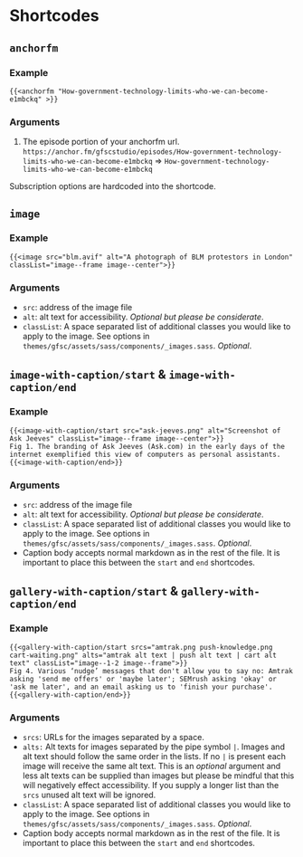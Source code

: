 # Shortcodes

## `anchorfm`

### Example

```
{{<anchorfm "How-government-technology-limits-who-we-can-become-e1mbckq" >}}
```

### Arguments

1. The episode portion of your anchorfm url. `https://anchor.fm/gfscstudio/episodes/How-government-technology-limits-who-we-can-become-e1mbckq` => `How-government-technology-limits-who-we-can-become-e1mbckq` 

Subscription options are hardcoded into the shortcode.

## `image`

### Example

```
{{<image src="blm.avif" alt="A photograph of BLM protestors in London" classList="image--frame image--center">}}
```

### Arguments

- `src`: address of the image file
- `alt`: alt text for accessibility. *Optional but please be considerate*.
- `classList`: A space separated list of additional classes you would like to apply to the image. See options in `themes/gfsc/assets/sass/components/_images.sass`. *Optional*.

## `image-with-caption/start` & `image-with-caption/end` 

### Example

```
{{<image-with-caption/start src="ask-jeeves.png" alt="Screenshot of Ask Jeeves" classList="image--frame image--center">}}
Fig 1. The branding of Ask Jeeves (Ask.com) in the early days of the internet exemplified this view of computers as personal assistants. 
{{<image-with-caption/end>}}
```

### Arguments

- `src`: address of the image file
- `alt`: alt text for accessibility. *Optional but please be considerate*.
- `classList`: A space separated list of additional classes you would like to apply to the image. See options in `themes/gfsc/assets/sass/components/_images.sass`. *Optional*.
- Caption body accepts normal markdown as in the rest of the file. It is important to place this between the `start` and `end` shortcodes.


## `gallery-with-caption/start` & `gallery-with-caption/end` 

### Example

```
{{<gallery-with-caption/start srcs="amtrak.png push-knowledge.png cart-waiting.png" alts="amtrak alt text | push alt text | cart alt text" classList="image--1-2 image--frame">}}
Fig 4. Various ‘nudge’ messages that don't allow you to say no: Amtrak asking 'send me offers' or 'maybe later'; SEMrush asking 'okay' or 'ask me later', and an email asking us to 'finish your purchase'. 
{{<gallery-with-caption/end>}}
```

### Arguments

- `srcs`: URLs for the images separated by a space.
- `alts:` Alt texts for images separated by the pipe symbol `|`. Images and alt text should follow the same order in the lists. If no `|` is present each image will receive the same alt text. This is an *optional* argument and less alt texts can be supplied than images but please be mindful that this will negatively effect accessibility. If you supply a longer list than the `srcs` unused alt text will be ignored.
- `classList`: A space separated list of additional classes you would like to apply to the image. See options in `themes/gfsc/assets/sass/components/_images.sass`. *Optional*.
- Caption body accepts normal markdown as in the rest of the file. It is important to place this between the `start` and `end` shortcodes.
